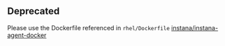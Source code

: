 ## Deprecated

Please use the Dockerfile referenced in `rhel/Dockerfile`
[instana/instana-agent-docker](https://github.com/instana/instana-agent-docker)
